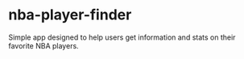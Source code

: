 # nba-player-finder
Simple app designed to help users get information and stats on their favorite NBA players.
